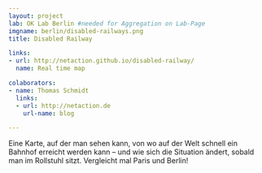 ```yaml
---
layout: project
lab: OK Lab Berlin #needed for Aggregation on Lab-Page
imgname: berlin/disabled-railways.png
title: Disabled Railway

links:
- url: http://netaction.github.io/disabled-railway/
  name: Real time map

colaborators:
- name: Thomas Schmidt
  links:
  - url: http://netaction.de
    url-name: blog

---
```


Eine Karte, auf der man sehen kann, von wo auf der Welt schnell ein
Bahnhof erreicht werden kann – und wie sich die Situation ändert,
sobald man im Rollstuhl sitzt. Vergleicht mal Paris und Berlin!